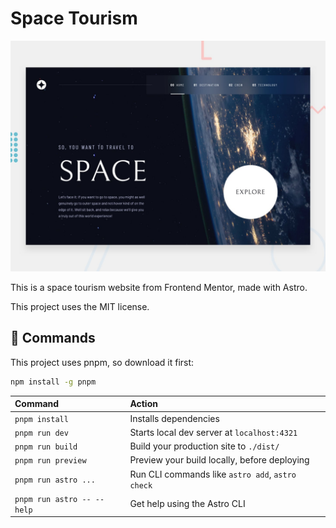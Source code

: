 # Space Tourism

![Site preview](./preview.jpg)

This is a space tourism website from Frontend Mentor, made with Astro.

This project uses the MIT license.

## 🧞 Commands

This project uses pnpm, so download it first:

```sh
npm install -g pnpm
```

| Command                    | Action                                           |
| :------------------------- | :----------------------------------------------- |
| `pnpm install`             | Installs dependencies                            |
| `pnpm run dev`             | Starts local dev server at `localhost:4321`      |
| `pnpm run build`           | Build your production site to `./dist/`          |
| `pnpm run preview`         | Preview your build locally, before deploying     |
| `pnpm run astro ...`       | Run CLI commands like `astro add`, `astro check` |
| `pnpm run astro -- --help` | Get help using the Astro CLI                     |
